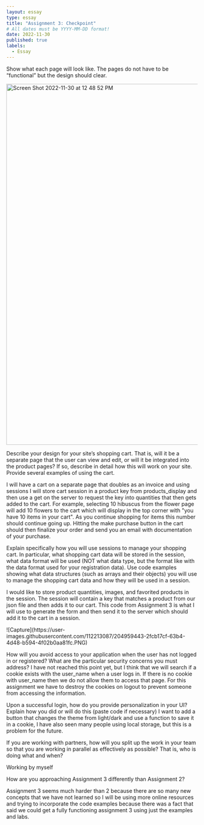 ```yaml
---
layout: essay
type: essay
title: "Assignment 3: Checkpoint"
# All dates must be YYYY-MM-DD format!
date: 2022-11-30
published: true
labels:
  - Essay
---
```



<body>
  
<p>Show what each page will look like. The pages do not have to be “functional” but the design should clear.</p>
  
<p><img width="950" alt="Screen Shot 2022-11-30 at 12 48 52 PM" src="https://user-images.githubusercontent.com/112213087/204924867-4748b16c-edcc-4c44-be2b-af1e336acaa8.png"></p>


<p>Describe your design for your site’s shopping cart. That is, will it be a separate page that the user can view and edit, or will it be integrated into the product pages? If so, describe in detail how this will work on your site. Provide several examples of using the cart.</p>
  
<p>I will have a cart on a separate page that doubles as an invoice and using sessions I will store cart session in a product key from products_display and then use a get on the server to request the key into quantities that then gets added to the cart. For example, selecting 10 hibuscus from the flower page will add 10 flowers to the cart which will display in the top corner with "you have 10 items in your cart". As you continue shopping for items this number should continue going up. Hitting the make purchase button in the cart should then finalize your order and send you an email with documentation of your purchase.</p>

<p>Explain specifically how you will use sessions to manage your shopping cart. In particular, what shopping cart data will be stored in the session, what data format will be used (NOT what data type, but the format like with the data format used for your registration data). Use code examples showing what data structures (such as arrays and their objects) you will use to manage the shopping cart data and how they will be used in a session.</p>
  
<p>I would like to store product quantities, images, and favorited products in the session. The session will contain a key that matches a product from our json file and then adds it to our cart. This code from Assignment 3 is what I will use to generate the form and then send it to the server which should add it to the cart in a session. </p>
  <p>![Capture](https://user-images.githubusercontent.com/112213087/204959443-2fcb17cf-63b4-4d48-b594-4f02b0aa81fc.PNG)</p>

  
<p>How will you avoid access to your application when the user has not logged in or registered? What are the particular security concerns you must address?
I have not reached this point yet, but I think that we will search if a cookie exists with the user_name when a user logs in. If there is no cookie with user_name then we do not allow them to access that page. For this assignment we have to destroy the cookies on logout to prevent someone from accessing the information.</p>
  
<p>Upon a successful login, how do you provide personalization in your UI? Explain how you did or will do this (paste code if necessary)
I want to add a button that changes the theme from light/dark and use a function to save it in a cookie, I have also seen many people using local storage, but this is a problem for the future.</p>
  
<p>If you are working with partners, how will you split up the work in your team so that you are working in parallel as effectively as possible? That is, who is doing what and when?</p>
<p>Working by myself</p>
<p>How are you approaching Assignment 3 differently than Assignment 2?</p>
<p>Assignment 3 seems much harder than 2 because there are so many new concepts that we have not learned so I will be using more online resources and trying to incorporate the code examples because there was a fact that said we could get a fully functioning assignment 3 using just the examples and labs.</p>
</body>

